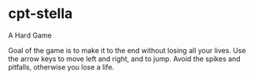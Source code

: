 # cpt-stella
A Hard Game

Goal of the game is to make it to the end without losing all your lives.
Use the arrow keys to move left and right, and to jump.
Avoid the spikes and pitfalls, otherwise you lose a life.
